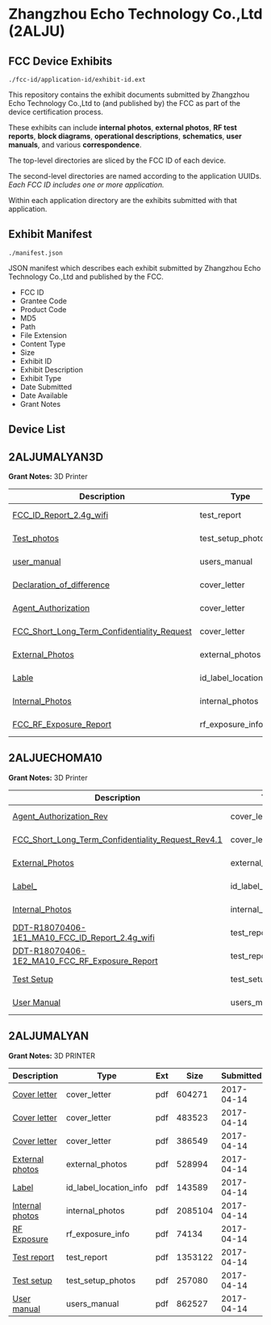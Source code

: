 # Zhangzhou Echo Technology Co.,Ltd (2ALJU)
## FCC Device Exhibits

```
./fcc-id/application-id/exhibit-id.ext
```

This repository contains the exhibit documents submitted by Zhangzhou Echo Technology Co.,Ltd to (and published by) the FCC as part of the device certification process.

These exhibits can include **internal photos**, **external photos**, **RF test reports**, **block diagrams**, **operational descriptions**, **schematics**, **user manuals**, and various **correspondence**.

The top-level directories are sliced by the FCC ID of each device.

The second-level directories are named according to the application UUIDs. *Each FCC ID includes one or more application.*

Within each application directory are the exhibits submitted with that application. 

## Exhibit Manifest

```
./manifest.json
```

JSON manifest which describes each exhibit submitted by Zhangzhou Echo Technology Co.,Ltd and published by the FCC.

- FCC ID
- Grantee Code
- Product Code
- MD5
- Path
- File Extension
- Content Type
- Size
- Exhibit ID
- Exhibit Description
- Exhibit Type
- Date Submitted
- Date Available
- Grant Notes

## Device List
## 2ALJUMALYAN3D
**Grant Notes:** 3D Printer

| Description | Type | Ext | Size | Submitted | Available |
| ----------- | ---- | --- | ---- | --------- | --------- |
| [FCC_ID_Report_2.4g_wifi](2ALJUMALYAN3D/cfd2d67efc332fc8898335174f4dc0d1/4165454.pdf) | test_report | pdf | 3249981 | 2019-02-13 | 2019-02-13 |
| [Test_photos](2ALJUMALYAN3D/cfd2d67efc332fc8898335174f4dc0d1/4165447.pdf) | test_setup_photos | pdf | 273917 | 2019-02-13 | 2019-08-12 |
| [user_manual](2ALJUMALYAN3D/cfd2d67efc332fc8898335174f4dc0d1/4165451.pdf) | users_manual | pdf | 1423056 | 2019-02-13 | 2019-08-12 |
| [Declaration_of_difference](2ALJUMALYAN3D/cfd2d67efc332fc8898335174f4dc0d1/4165448.pdf) | cover_letter | pdf | 303945 | 2019-02-13 | 2019-02-13 |
| [Agent_Authorization](2ALJUMALYAN3D/cfd2d67efc332fc8898335174f4dc0d1/4165452.pdf) | cover_letter | pdf | 341953 | 2019-02-13 | 2019-02-13 |
| [FCC_Short_Long_Term_Confidentiality_Request](2ALJUMALYAN3D/cfd2d67efc332fc8898335174f4dc0d1/4165456.pdf) | cover_letter | pdf | 417064 | 2019-02-13 | 2019-02-13 |
| [External_Photos](2ALJUMALYAN3D/cfd2d67efc332fc8898335174f4dc0d1/4165449.pdf) | external_photos | pdf | 849602 | 2019-02-13 | 2019-08-12 |
| [Lable](2ALJUMALYAN3D/cfd2d67efc332fc8898335174f4dc0d1/4165457.pdf) | id_label_location_info | pdf | 451209 | 2019-02-13 | 2019-02-13 |
| [Internal_Photos](2ALJUMALYAN3D/cfd2d67efc332fc8898335174f4dc0d1/4165450.pdf) | internal_photos | pdf | 1990336 | 2019-02-13 | 2019-08-12 |
| [FCC_RF_Exposure_Report](2ALJUMALYAN3D/cfd2d67efc332fc8898335174f4dc0d1/4165455.pdf) | rf_exposure_info | pdf | 697211 | 2019-02-13 | 2019-02-13 |
## 2ALJUECHOMA10
**Grant Notes:** 3D Printer

| Description | Type | Ext | Size | Submitted | Available |
| ----------- | ---- | --- | ---- | --------- | --------- |
| [Agent_Authorization_Rev](2ALJUECHOMA10/f92e765fdf47f0dbef4924594450efc2/4028278.pdf) | cover_letter | pdf | 439041 | 2018-10-08 | 2018-10-08 |
| [FCC_Short_Long_Term_Confidentiality_Request_Rev4.1](2ALJUECHOMA10/f92e765fdf47f0dbef4924594450efc2/4028282.pdf) | cover_letter | pdf | 527529 | 2018-10-08 | 2018-10-08 |
| [External_Photos](2ALJUECHOMA10/f92e765fdf47f0dbef4924594450efc2/4028276.pdf) | external_photos | pdf | 512492 | 2018-10-08 | 2019-04-06 |
| [Label_](2ALJUECHOMA10/f92e765fdf47f0dbef4924594450efc2/4028283.pdf) | id_label_location_info | pdf | 119436 | 2018-10-08 | 2018-10-08 |
| [Internal_Photos](2ALJUECHOMA10/f92e765fdf47f0dbef4924594450efc2/4028277.pdf) | internal_photos | pdf | 2965368 | 2018-10-08 | 2019-04-06 |
| [DDT-R18070406-1E1_MA10_FCC_ID_Report_2.4g_wifi](2ALJUECHOMA10/f92e765fdf47f0dbef4924594450efc2/4028280.pdf) | test_report | pdf | 2754906 | 2018-10-08 | 2018-10-08 |
| [DDT-R18070406-1E2_MA10_FCC_RF_Exposure_Report](2ALJUECHOMA10/f92e765fdf47f0dbef4924594450efc2/4028281.pdf) | test_report | pdf | 720109 | 2018-10-08 | 2018-10-08 |
| [Test Setup](2ALJUECHOMA10/f92e765fdf47f0dbef4924594450efc2/4028275.pdf) | test_setup_photos | pdf | 354800 | 2018-10-08 | 2019-04-06 |
| [User Manual](2ALJUECHOMA10/f92e765fdf47f0dbef4924594450efc2/4028285.pdf) | users_manual | pdf | 1054359 | 2018-10-08 | 2019-04-06 |
## 2ALJUMALYAN
**Grant Notes:** 3D PRINTER

| Description | Type | Ext | Size | Submitted | Available |
| ----------- | ---- | --- | ---- | --------- | --------- |
| [Cover letter](2ALJUMALYAN/08946351ae1ffa0ed3eef54916246a37/3358733.pdf) | cover_letter | pdf | 604271 | 2017-04-14 | 2017-04-14 |
| [Cover letter](2ALJUMALYAN/08946351ae1ffa0ed3eef54916246a37/3358737.pdf) | cover_letter | pdf | 483523 | 2017-04-14 | 2017-04-14 |
| [Cover letter](2ALJUMALYAN/08946351ae1ffa0ed3eef54916246a37/3358738.pdf) | cover_letter | pdf | 386549 | 2017-04-14 | 2017-04-14 |
| [External photos](2ALJUMALYAN/08946351ae1ffa0ed3eef54916246a37/3358742.pdf) | external_photos | pdf | 528994 | 2017-04-14 | 2017-04-14 |
| [Label](2ALJUMALYAN/08946351ae1ffa0ed3eef54916246a37/3358744.pdf) | id_label_location_info | pdf | 143589 | 2017-04-14 | 2017-04-14 |
| [Internal photos](2ALJUMALYAN/08946351ae1ffa0ed3eef54916246a37/3358745.pdf) | internal_photos | pdf | 2085104 | 2017-04-14 | 2017-04-14 |
| [RF Exposure](2ALJUMALYAN/08946351ae1ffa0ed3eef54916246a37/3358749.pdf) | rf_exposure_info | pdf | 74134 | 2017-04-14 | 2017-04-14 |
| [Test report](2ALJUMALYAN/08946351ae1ffa0ed3eef54916246a37/3358751.pdf) | test_report | pdf | 1353122 | 2017-04-14 | 2017-04-14 |
| [Test setup](2ALJUMALYAN/08946351ae1ffa0ed3eef54916246a37/3358752.pdf) | test_setup_photos | pdf | 257080 | 2017-04-14 | 2017-04-14 |
| [User manual](2ALJUMALYAN/08946351ae1ffa0ed3eef54916246a37/3358753.pdf) | users_manual | pdf | 862527 | 2017-04-14 | 2017-04-14 |
